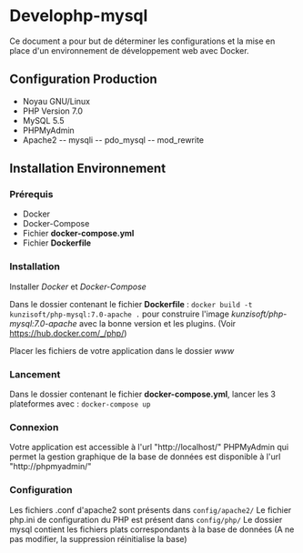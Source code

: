 # Develophp-mysql

Ce document a pour but de déterminer les configurations et la mise en place d'un environnement de développement web avec Docker.

## Configuration Production

- Noyau GNU/Linux 
- PHP Version 7.0
- MySQL 5.5
- PHPMyAdmin
- Apache2
-- mysqli
-- pdo_mysql
-- mod_rewrite

## Installation Environnement

### Prérequis

- Docker
- Docker-Compose
- Fichier **docker-compose.yml**
- Fichier **Dockerfile**

### Installation

Installer *Docker* et *Docker-Compose*

Dans le dossier contenant le fichier **Dockerfile** :
```docker build -t kunzisoft/php-mysql:7.0-apache .```
pour construire l'image *kunzisoft/php-mysql:7.0-apache* avec la bonne version et les plugins.
(Voir https://hub.docker.com/_/php/)

Placer les fichiers de votre application dans le dossier *www*

### Lancement

Dans le dossier contenant le fichier **docker-compose.yml**, lancer les 3 plateformes avec :
```docker-compose up```

### Connexion

Votre application est accessible à l'url "http://localhost/"
PHPMyAdmin qui permet la gestion graphique de la base de données est disponible à l'url "http://phpmyadmin/"

### Configuration
Les fichiers .conf d'apache2 sont présents dans `config/apache2/`
Le fichier php.ini de configuration du PHP est présent dans `config/php/`
Le dossier mysql contient les fichiers plats correspondants à la base de données (A ne pas modifier, la suppression réinitialise la base)
